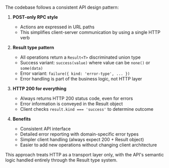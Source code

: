 
The codebase follows a consistent API design pattern:

1. **POST-only RPC style**
   - Actions are expressed in URL paths
   - This simplifies client-server communication by using a single HTTP verb

2. **Result type pattern**
   - All operations return a `Result<T>` discriminated union type
   - Success variant: `success(value)` where value can be `none()` or `some(data)`
   - Error variant: `failure({ kind: 'error-type', ... })`
   - Error handling is part of the business logic, not HTTP layer

3. **HTTP 200 for everything**
   - Always returns HTTP 200 status code, even for errors
   - Error information is conveyed in the Result object
   - Client checks `result.kind === 'success'` to determine outcome

4. **Benefits**
   - Consistent API interface
   - Detailed error reporting with domain-specific error types
   - Simpler client handling (always expect 200 + Result object)
   - Easier to add new operations without changing client architecture

This approach treats HTTP as a transport layer only, with the API's semantic logic handled entirely through the Result type system.
